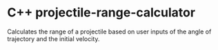 # C++ projectile-range-calculator
Calculates the range of a projectile based on user inputs of the angle of trajectory and the initial velocity.
